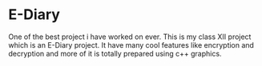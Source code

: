# E-Diary
One of the best project i have worked on ever.
This is my class XII project which is an E-Diary project.
It have many cool features like encryption and decryption and more of it is totally prepared using c++ graphics.

